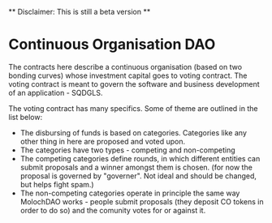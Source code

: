 ** Disclaimer: This is still a beta version **

# Continuous Organisation DAO
The contracts here describe a continuous organisation (based on two bonding curves) whose investment capital goes to voting contract. The voting contract is meant to govern the software and business development of an application - SQDGLS.

The voting contract has many specifics. Some of theme are outlined in the list below:
- The disbursing of funds is based on categories. Categories like any other thing in here are proposed and voted upon.
- The categories have two types - competing and non-competing
- The competing categories define rounds, in which different entities can submit proposals and a winner amongst them is chosen. (for now the proposal is governed by "governer". Not ideal and should be changed, but helps fight spam.)
- The non-competing categories operate in principle the same way MolochDAO works - people submit proposals (they deposit CO tokens in order to do so) and the comunity votes for or against it.
